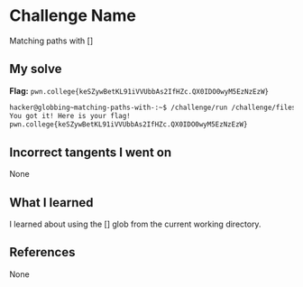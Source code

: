 # Challenge Name
Matching paths with []

## My solve
**Flag:** `pwn.college{keSZywBetKL91iVVUbbAs2IfHZc.QX0IDO0wyM5EzNzEzW}`


```bash
hacker@globbing~matching-paths-with-:~$ /challenge/run /challenge/files/file_[bash]
You got it! Here is your flag!
pwn.college{keSZywBetKL91iVVUbbAs2IfHZc.QX0IDO0wyM5EzNzEzW}
```

## Incorrect tangents I went on
None

## What I learned
I learned about using the [] glob from the current working directory.

## References 
None
